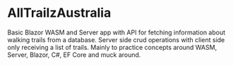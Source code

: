 # AllTrailzAustralia
Basic Blazor WASM and Server app with API for fetching information about walking trails from a database. Server side crud operations with client side only receiving a list of trails. 
Mainly to practice concepts around WASM, Server, Blazor, C#, EF Core and muck around. 
